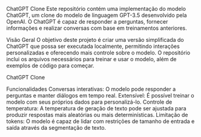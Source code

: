 ChatGPT Clone
Este repositório contém uma implementação do modelo ChatGPT, um clone do modelo de linguagem GPT-3.5 desenvolvido pela OpenAI. O ChatGPT é capaz de responder a perguntas, fornecer informações e realizar conversas com base em treinamentos anteriores.

Visão Geral
O objetivo deste projeto é criar uma versão simplificada do ChatGPT que possa ser executada localmente, permitindo interações personalizadas e oferecendo mais controle sobre o modelo. O repositório inclui os arquivos necessários para treinar e usar o modelo, além de exemplos de código para começar.

ChatGPT Clone

Funcionalidades
Conversas interativas: O modelo pode responder a perguntas e manter diálogos em tempo real.
Extensível: É possível treinar o modelo com seus próprios dados para personalizá-lo.
Controle de temperatura: A temperatura de geração de texto pode ser ajustada para produzir respostas mais aleatórias ou mais determinísticas.
Limitação de tokens: O modelo é capaz de lidar com restrições de tamanho de entrada e saída através da segmentação de texto.
